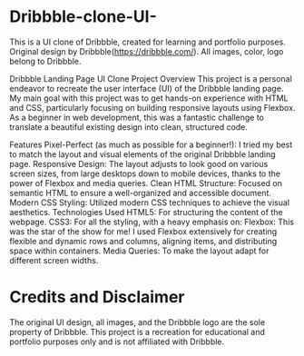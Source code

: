 # Dribbble-clone-UI-
This is a UI clone of Dribbble, created for learning and portfolio purposes. Original design by Dribbble(https://dribbble.com/). All images, color, logo belong to Dribbble.


Dribbble Landing Page UI Clone
Project Overview
This project is a personal endeavor to recreate the user interface (UI) of the Dribbble landing page. My main goal with this project was to get hands-on experience with HTML and CSS, particularly focusing on building responsive layouts using Flexbox. As a beginner in web development, this was a fantastic challenge to translate a beautiful existing design into clean, structured code.

Features
Pixel-Perfect (as much as possible for a beginner!): I tried my best to match the layout and visual elements of the original Dribbble landing page.
Responsive Design: The layout adjusts to look good on various screen sizes, from large desktops down to mobile devices, thanks to the power of Flexbox and media queries.
Clean HTML Structure: Focused on semantic HTML to ensure a well-organized and accessible document.
Modern CSS Styling: Utilized modern CSS techniques to achieve the visual aesthetics.
Technologies Used
HTML5: For structuring the content of the webpage.
CSS3: For all the styling, with a heavy emphasis on:
Flexbox: This was the star of the show for me! I used Flexbox extensively for creating flexible and dynamic rows and columns, aligning items, and distributing space within containers.
Media Queries: To make the layout adapt for different screen widths.

# Credits and Disclaimer
The original UI design, all images, and the Dribbble logo are the sole property of Dribbble. This project is a recreation for educational and portfolio purposes only and is not affiliated with Dribbble.
